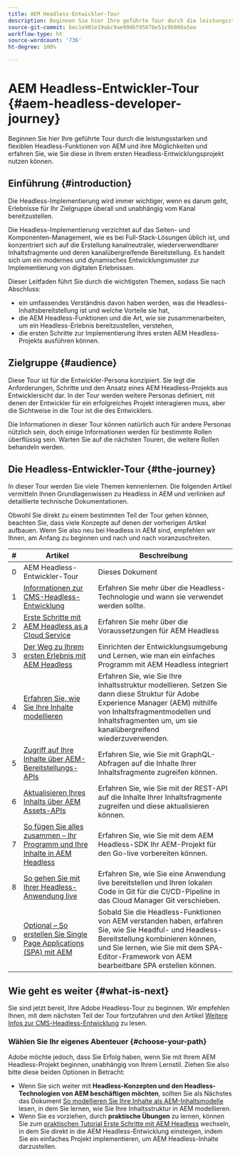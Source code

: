 ```yaml
---
title: AEM Headless-Entwickler-Tour
description: Beginnen Sie hier Ihre geführte Tour durch die leistungsstarken und flexiblen Headless-Funktionen von AEM und ihre Möglichkeiten und erfahren Sie, wie Sie diese in Ihrem ersten Entwicklungsprojekt nutzen können.
source-git-commit: bec1e901e19abc9ae99dbf95878e51c9b000a5ee
workflow-type: ht
source-wordcount: '736'
ht-degree: 100%

---
```



# AEM Headless-Entwickler-Tour {#aem-headless-developer-journey}

Beginnen Sie hier Ihre geführte Tour durch die leistungsstarken und flexiblen Headless-Funktionen von AEM und ihre Möglichkeiten und erfahren Sie, wie Sie diese in Ihrem ersten Headless-Entwicklungsprojekt nutzen können.

## Einführung {#introduction}

Die Headless-Implementierung wird immer wichtiger, wenn es darum geht, Erlebnisse für Ihr Zielgruppe überall und unabhängig vom Kanal bereitzustellen.

Die Headless-Implementierung verzichtet auf das Seiten- und Komponenten-Management, wie es bei Full-Stack-Lösungen üblich ist, und konzentriert sich auf die Erstellung kanalneutraler, wiederverwendbarer Inhaltsfragmente und deren kanalübergreifende Bereitstellung. Es handelt sich um ein modernes und dynamisches Entwicklungsmuster zur Implementierung von digitalen Erlebnissen.

Dieser Leitfaden führt Sie durch die wichtigsten Themen, sodass Sie nach Abschluss:

* ein umfassendes Verständnis davon haben werden, was die Headless-Inhaltsbereitstellung ist und welche Vorteile sie hat,
* die AEM Headless-Funktionen und die Art, wie sie zusammenarbeiten, um ein Headless-Erlebnis bereitzustellen, verstehen,
* die ersten Schritte zur Implementierung Ihres ersten AEM Headless-Projekts ausführen können.

## Zielgruppe {#audience}

Diese Tour ist für die Entwickler-Persona konzipiert. Sie legt die Anforderungen, Schritte und den Ansatz eines AEM Headless-Projekts aus Entwicklersicht dar. In der Tour werden weitere Personas definiert, mit denen der Entwickler für ein erfolgreiches Projekt interagieren muss, aber die Sichtweise in die Tour ist die des Entwicklers.

Die Informationen in dieser Tour können natürlich auch für andere Personas nützlich sein, doch einige Informationen werden für bestimmte Rollen überflüssig sein. Warten Sie auf die nächsten Touren, die weitere Rollen behandeln werden.

## Die Headless-Entwickler-Tour {#the-journey}

In dieser Tour werden Sie viele Themen kennenlernen. Die folgenden Artikel vermitteln Ihnen Grundlagenwissen zu Headless in AEM und verlinken auf detaillierte technische Dokumentationen.

Obwohl Sie direkt zu einem bestimmten Teil der Tour gehen können, beachten Sie, dass viele Konzepte auf denen der vorherigen Artikel aufbauen. Wenn Sie also neu bei Headless in AEM sind, empfehlen wir Ihnen, am Anfang zu beginnen und nach und nach voranzuschreiten.

| # | Artikel | Beschreibung |
|---|---|---|
| 0 | AEM Headless-Entwickler-Tour | Dieses Dokument |
| 1 | [Informationen zur CMS-Headless-Entwicklung](learn-about.md) | Erfahren Sie mehr über die Headless-Technologie und wann sie verwendet werden sollte. |
| 2 | [Erste Schritte mit AEM Headless as a Cloud Service](getting-started.md) | Erfahren Sie mehr über die Voraussetzungen für AEM Headless |
| 3 | [Der Weg zu Ihrem ersten Erlebnis mit AEM Headless](path-to-first-experience.md) | Einrichten der Entwicklungsumgebung und Lernen, wie man ein einfaches Programm mit AEM Headless integriert |
| 4 | [Erfahren Sie, wie Sie Ihre Inhalte modellieren](model-your-content.md) | Erfahren Sie, wie Sie Ihre Inhaltsstruktur modellieren. Setzen Sie dann diese Struktur für Adobe Experience Manager (AEM) mithilfe von Inhaltsfragmentmodellen und Inhaltsfragmenten um, um sie kanalübergreifend wiederzuverwenden. |
| 5 | [Zugriff auf Ihre Inhalte über AEM-Bereitstellungs-APIs](access-your-content.md) | Erfahren Sie, wie Sie mit GraphQL-Abfragen auf die Inhalte Ihrer Inhaltsfragmente zugreifen können. |
| 6 | [Aktualisieren Ihres Inhalts über AEM Assets-APIs](update-your-content.md) | Erfahren Sie, wie Sie mit der REST-API auf die Inhalte Ihrer Inhaltsfragmente zugreifen und diese aktualisieren können. |
| 7 | [So fügen Sie alles zusammen – Ihr Programm und Ihre Inhalte in AEM Headless](put-it-all-together.md) | Erfahren Sie, wie Sie mit dem AEM Headless-SDK Ihr AEM-Projekt für den Go-live vorbereiten können. |
| 8 | [So gehen Sie mit Ihrer Headless-Anwendung live](go-live.md) | Erfahren Sie, wie Sie eine Anwendung live bereitstellen und Ihren lokalen Code in Git für die CI/CD-Pipeline in das Cloud Manager Git verschieben. |
| 9 | [Optional – So erstellen Sie Single Page Applications (SPA) mit AEM](create-spa.md) | Sobald Sie die Headless-Funktionen von AEM verstanden haben, erfahren Sie, wie Sie Headful- und Headless-Bereitstellung kombinieren können, und Sie lernen, wie Sie mit dem SPA-Editor-Framework von AEM bearbeitbare SPA erstellen können. |

## Wie geht es weiter {#what-is-next}

Sie sind jetzt bereit, Ihre Adobe Headless-Tour zu beginnen. Wir empfehlen Ihnen, mit dem nächsten Teil der Tour fortzufahren und den Artikel [Weitere Infos zur CMS-Headless-Entwicklung](learn-about.md) zu lesen.

### Wählen Sie Ihr eigenes Abenteuer {#choose-your-path}

Adobe möchte jedoch, dass Sie Erfolg haben, wenn Sie mit Ihrem AEM Headless-Projekt beginnen, unabhängig von Ihrem Lernstil. Ziehen Sie also bitte diese beiden Optionen in Betracht:

* Wenn Sie sich weiter mit **Headless-Konzepten und den Headless-Technologien von AEM beschäftigen möchten**, sollten Sie als Nächstes das Dokument [So modellieren Sie Ihre Inhalte als AEM-Inhaltsmodelle](model-your-content.md) lesen, in dem Sie lernen, wie Sie Ihre Inhaltsstruktur in AEM modellieren.
* Wenn Sie es vorziehen, durch **praktische Übungen** zu lernen, können Sie zum [praktischen Tutorial Erste Schritte mit AEM Headless](https://experienceleague.adobe.com/docs/experience-manager-learn/getting-started-with-aem-headless/graphql/multi-step/overview.html?lang=de) wechseln, in dem Sie direkt in die AEM Headless-Entwicklung einsteigen, indem Sie ein einfaches Projekt implementieren, um AEM Headless-Inhalte darzustellen.
